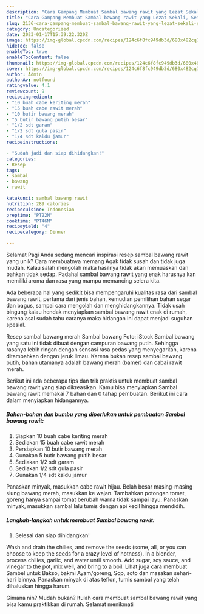 ```yaml
---
description: "Cara Gampang Membuat Sambal bawang rawit yang Lezat Sekali, Sempurna"
title: "Cara Gampang Membuat Sambal bawang rawit yang Lezat Sekali, Sempurna"
slug: 2136-cara-gampang-membuat-sambal-bawang-rawit-yang-lezat-sekali-sempurna
category: Uncategorized
date: 2023-01-17T15:39:22.320Z
image: https://img-global.cpcdn.com/recipes/124c6f8fc949db3d/680x482cq70/sambal-bawang-rawit-foto-resep-utama.jpg
hideToc: false
enableToc: true
enableTocContent: false
thumbnail: https://img-global.cpcdn.com/recipes/124c6f8fc949db3d/680x482cq70/sambal-bawang-rawit-foto-resep-utama.jpg
cover: https://img-global.cpcdn.com/recipes/124c6f8fc949db3d/680x482cq70/sambal-bawang-rawit-foto-resep-utama.jpg
author: Admin
authorAv: notfound
ratingvalue: 4.1
reviewcount: 9
recipeingredient:
- "10 buah cabe keriting merah"
- "15 buah cabe rawit merah"
- "10 butir bawang merah"
- "5 butir bawang putih besar"
- "1/2 sdt garam"
- "1/2 sdt gula pasir"
- "1/4 sdt kaldu jamur"
recipeinstructions:

- "Sudah jadi dan siap dihidangkan!"
categories:
- Resep
tags:
- sambal
- bawang
- rawit

katakunci: sambal bawang rawit 
nutrition: 289 calories
recipecuisine: Indonesian
preptime: "PT22M"
cooktime: "PT46M"
recipeyield: "4"
recipecategory: Dinner

---
```



Selamat Pagi Anda sedang mencari inspirasi resep sambal bawang rawit yang unik? Cara membuatnya memang Agak tidak susah dan tidak juga mudah. Kalau salah mengolah maka hasilnya tidak akan memuaskan dan bahkan tidak sedap. Padahal sambal bawang rawit yang enak harusnya kan memiliki aroma dan rasa yang mampu memancing selera kita.


Ada beberapa hal yang sedikit bisa mempengaruhi kualitas rasa dari sambal bawang rawit, pertama dari jenis bahan, kemudian pemilihan bahan segar dan bagus, sampai cara mengolah dan menghidangkannya. Tidak usah bingung kalau hendak menyiapkan sambal bawang rawit enak di rumah, karena asal sudah tahu caranya maka hidangan ini dapat menjadi suguhan spesial.

Resep sambal bawang merah Sambal bawang Foto: iStock Sambal bawang yang satu ini tidak dibuat dengan campuran bawang putih. Sehingga rasanya lebih ringan dengan sensasi rasa pedas yang menyegarkan, karena ditambahkan dengan jeruk limau. Karena bukan resep sambal bawang putih, bahan utamanya adalah bawang merah (bamer) dan cabai rawit merah.


Berikut ini ada beberapa tips dan trik praktis untuk membuat sambal bawang rawit yang siap dikreasikan. Kamu bisa menyiapkan Sambal bawang rawit memakai 7 bahan dan 0 tahap pembuatan. Berikut ini cara dalam menyiapkan hidangannya.

<!--inarticleads1-->

##### Bahan-bahan dan bumbu yang diperlukan untuk pembuatan Sambal bawang rawit:

1. Siapkan 10 buah cabe keriting merah
1. Sediakan 15 buah cabe rawit merah
1. Persiapkan 10 butir bawang merah
1. Gunakan 5 butir bawang putih besar
1. Sediakan 1/2 sdt garam
1. Sediakan 1/2 sdt gula pasir
1. Gunakan 1/4 sdt kaldu jamur


Panaskan minyak, masukkan cabe rawit hijau. Belah besar masing-masing siung bawang merah, masukkan ke wajan. Tambahkan potongan tomat, goreng hanya sampai tomat berubah warna tidak sampai layu. Panaskan minyak, masukkan sambal lalu tumis dengan api kecil hingga mendidih. 

<!--inarticleads2-->

##### Langkah-langkah untuk membuat Sambal bawang rawit:


1. Selesai dan siap dihidangkan!

Wash and drain the chilies, and remove the seeds (some, all, or you can choose to keep the seeds for a crazy level of hotness). In a blender, process chilies, garlic, and water until smooth. Add sugar, soy sauce, and vinegar to the pot, mix well, and bring to a boil. Lihat juga cara membuat Sambel untuk Bakso, bakmi Ayam/goreng, Sop, soto dan masakan sehari-hari lainnya. Panaskan minyak di atas teflon, tumis sambal yang telah dihaluskan hingga harum. 

Gimana nih? Mudah bukan? Itulah cara membuat sambal bawang rawit yang bisa kamu praktikkan di rumah. Selamat menikmati
